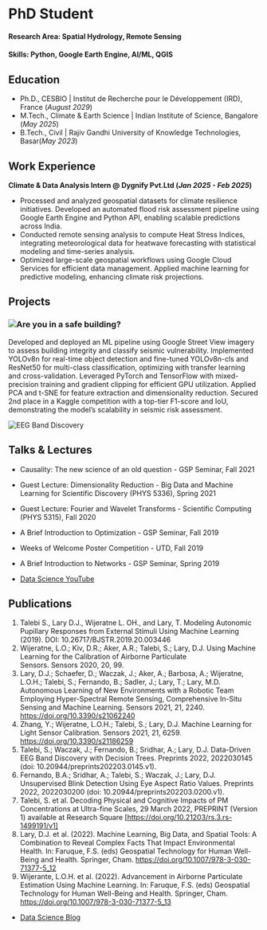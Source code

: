 # PhD Student

#### Research Area: Spatial Hydrology, Remote Sensing
#### Skills: Python, Google Earth Engine, AI/ML, QGIS

## Education
- Ph.D., CESBIO | Institut de Recherche pour le Développement (IRD), France (_August 2029_)								       		
- M.Tech., Climate & Earth Science	| Indian Institute of Science, Bangalore (_May 2025_)	 			        		
- B.Tech., Civil | Rajiv Gandhi University of Knowledge Technologies, Basar(_May 2023_)

## Work Experience
**Climate & Data Analysis Intern @ Dygnify Pvt.Ltd (_Jan 2025 - Feb 2025_)**
- Processed and analyzed geospatial datasets for climate resilience initiatives. Developed an automated flood risk assessment pipeline using Google Earth Engine and Python API, enabling scalable predictions across India.
- Conducted remote sensing analysis to compute Heat Stress Indices, integrating meteorological data for heatwave forecasting with statistical modeling and time-series analysis.
- Optimized large-scale geospatial workflows using Google Cloud Services for efficient data management. Applied machine learning for predictive modeling, enhancing climate risk projections. 

## Projects
### ![Are you in a safe building?](https://github.com/pavankz/Building_Classification_with_YOLO)

Developed and deployed an ML pipeline using Google Street View imagery to assess building integrity and classify seismic vulnerability. Implemented YOLOv8n for real-time object detection and fine-tuned YOLOv8n-cls and ResNet50 for multi-class classification, optimizing with transfer learning and cross-validation. Leveraged PyTorch and TensorFlow with mixed-precision training and gradient clipping for efficient GPU utilization. Applied PCA and t-SNE for feature extraction and dimensionality reduction. Secured 2nd place in a Kaggle competition with a top-tier F1-score and IoU, demonstrating the model’s scalability in seismic risk assessment. 

![EEG Band Discovery](/assets/img/eeg_band_discovery.jpeg)



## Talks & Lectures
- Causality: The new science of an old question - GSP Seminar, Fall 2021
- Guest Lecture: Dimensionality Reduction - Big Data and Machine Learning for Scientific Discovery (PHYS 5336), Spring 2021
- Guest Lecture: Fourier and Wavelet Transforms - Scientific Computing (PHYS 5315), Fall 2020
- A Brief Introduction to Optimization - GSP Seminar, Fall 2019
- Weeks of Welcome Poster Competition - UTD, Fall 2019
- A Brief Introduction to Networks - GSP Seminar, Spring 2019

- [Data Science YouTube](https://www.youtube.com/channel/UCa9gErQ9AE5jT2DZLjXBIdA)

## Publications
1. Talebi S., Lary D.J., Wijeratne L. OH., and Lary, T. Modeling Autonomic Pupillary Responses from External Stimuli Using Machine Learning (2019). DOI: 10.26717/BJSTR.2019.20.003446
2. Wijeratne, L.O.; Kiv, D.R.; Aker, A.R.; Talebi, S.; Lary, D.J. Using Machine Learning for the Calibration of Airborne Particulate Sensors. Sensors 2020, 20, 99.
3. Lary, D.J.; Schaefer, D.; Waczak, J.; Aker, A.; Barbosa, A.; Wijeratne, L.O.H.; Talebi, S.; Fernando, B.; Sadler, J.; Lary, T.; Lary, M.D. Autonomous Learning of New Environments with a Robotic Team Employing Hyper-Spectral Remote Sensing, Comprehensive In-Situ Sensing and Machine Learning. Sensors 2021, 21, 2240. https://doi.org/10.3390/s21062240
4. Zhang, Y.; Wijeratne, L.O.H.; Talebi, S.; Lary, D.J. Machine Learning for Light Sensor Calibration. Sensors 2021, 21, 6259. https://doi.org/10.3390/s21186259
5. Talebi, S.; Waczak, J.; Fernando, B.; Sridhar, A.; Lary, D.J. Data-Driven EEG Band Discovery with Decision Trees. Preprints 2022, 2022030145 (doi: 10.20944/preprints202203.0145.v1).
6. Fernando, B.A.; Sridhar, A.; Talebi, S.; Waczak, J.; Lary, D.J. Unsupervised Blink Detection Using Eye Aspect Ratio Values. Preprints 2022, 2022030200 (doi: 10.20944/preprints202203.0200.v1).
7. Talebi, S. et al. Decoding Physical and Cognitive Impacts of PM Concentrations at Ultra-fine Scales, 29 March 2022, PREPRINT (Version 1) available at Research Square [https://doi.org/10.21203/rs.3.rs-1499191/v1]
8. Lary, D.J. et al. (2022). Machine Learning, Big Data, and Spatial Tools: A Combination to Reveal Complex Facts That Impact Environmental Health. In: Faruque, F.S. (eds) Geospatial Technology for Human Well-Being and Health. Springer, Cham. https://doi.org/10.1007/978-3-030-71377-5_12
9. Wijerante, L.O.H. et al. (2022). Advancement in Airborne Particulate Estimation Using Machine Learning. In: Faruque, F.S. (eds) Geospatial Technology for Human Well-Being and Health. Springer, Cham. https://doi.org/10.1007/978-3-030-71377-5_13

- [Data Science Blog](https://medium.com/@shawhin)

